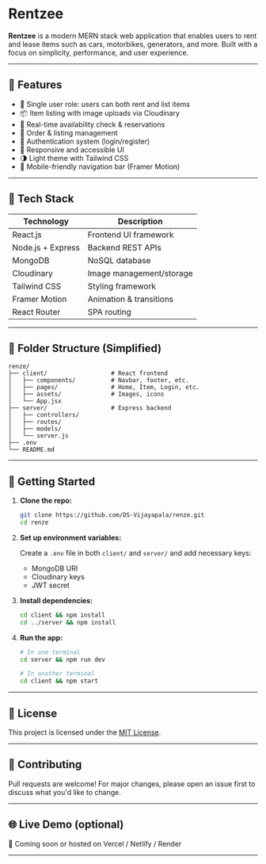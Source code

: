 # Rentzee

**Rentzee** is a modern MERN stack web application that enables users to rent and lease items such as cars, motorbikes, generators, and more. Built with a focus on simplicity, performance, and user experience.

---

## 🚀 Features

* 🔑 Single user role: users can both rent and list items
* 📦 Item listing with image uploads via Cloudinary
* 📅 Real-time availability check & reservations
* 🛒 Order & listing management
* 🔐 Authentication system (login/register)
* 🧠 Responsive and accessible UI
* 🌗 Light theme with Tailwind CSS
* 📱 Mobile-friendly navigation bar (Framer Motion)

---

## 💠 Tech Stack

| Technology        | Description              |
| ----------------- | ------------------------ |
| React.js          | Frontend UI framework    |
| Node.js + Express | Backend REST APIs        |
| MongoDB           | NoSQL database           |
| Cloudinary        | Image management/storage |
| Tailwind CSS      | Styling framework        |
| Framer Motion     | Animation & transitions  |
| React Router      | SPA routing              |

---

## 📁 Folder Structure (Simplified)

```
renze/
├── client/                  # React frontend
│   ├── components/          # Navbar, footer, etc.
│   ├── pages/               # Home, Item, Login, etc.
│   ├── assets/              # Images, icons
│   └── App.jsx
├── server/                  # Express backend
│   ├── controllers/
│   ├── routes/
│   ├── models/
│   └── server.js
├── .env
└── README.md
```

---

## 🧪 Getting Started

1. **Clone the repo:**

   ```bash
   git clone https://github.com/DS-Vijayapala/renze.git
   cd renze
   ```

2. **Set up environment variables:**

   Create a `.env` file in both `client/` and `server/` and add necessary keys:

   * MongoDB URI
   * Cloudinary keys
   * JWT secret

3. **Install dependencies:**

   ```bash
   cd client && npm install
   cd ../server && npm install
   ```

4. **Run the app:**

   ```bash
   # In one terminal
   cd server && npm run dev

   # In another terminal
   cd client && npm start
   ```

---

## 📄 License

This project is licensed under the [MIT License](LICENSE).

---

## 🤝 Contributing

Pull requests are welcome! For major changes, please open an issue first to discuss what you'd like to change.

---

## 🌐 Live Demo (optional)

🚧 Coming soon or hosted on Vercel / Netlify / Render

---


